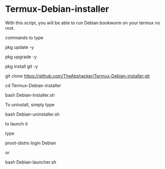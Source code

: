 # Termux-Debian-installer
With this script, you will be able to run Debian bookworm on your termux no root.





commands to type


pkg update -y



pkg upgrade -y




pkg install git -y


git clone https://github.com/TheAbshacker/Termux-Debian-installer.git





cd Termux-Debian-installer



bash Debian-Installer.sh






To uninstall, simply type





bash Debian-uninstaller.sh







to launch it 

type 


proot-distro login Debian


or 


bash Debian-launcher.sh
